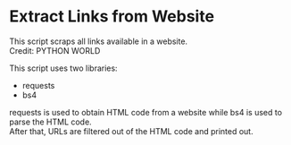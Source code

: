 # Extract Links from Website
This script scraps all links available in a website. <br />
Credit: PYTHON WORLD

This script uses two libraries:
- requests
- bs4

requests is used to obtain HTML code from a website while bs4 is used to parse the HTML code. <br />
After that, URLs are filtered out of the HTML code and printed out.
